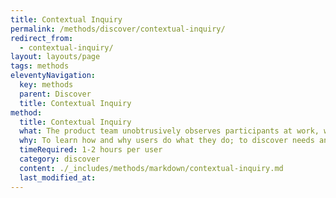 ```yaml
---
title: Contextual Inquiry
permalink: /methods/discover/contextual-inquiry/
redirect_from:
  - contextual-inquiry/
layout: layouts/page
tags: methods
eleventyNavigation:
  key: methods
  parent: Discover
  title: Contextual Inquiry
method:
  title: Contextual Inquiry
  what: The product team unobtrusively observes participants at work, with their permission, then asks questions.
  why: To learn how and why users do what they do; to discover needs and attitudes that might not emerge in an <a href="https://guides.18f.gov/methods/discover/stakeholder-and-user-interviews/" class="usa-link">interview</a> to map how tools, digital and otherwise, interact during complex activities.
  timeRequired: 1-2 hours per user
  category: discover
  content: ./_includes/methods/markdown/contextual-inquiry.md
  last_modified_at:
---
```

